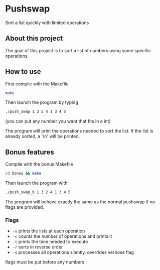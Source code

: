 
# Pushswap

Sort a list quickly with limited operations

## About this project

The goal of this project is to sort a list of numbers using
some specific operations.

## How to use

First compile with the Makefile
```sh
make
```

Then launch the program by typing
```sh
./push_swap 1 3 2 4 1 3 4 5
```
(you can put any number you want that fits in a int)

The program will print the operations needed to sort the list.
If the list is already sorted, a '\n' will be printed.

## Bonus features
Compile with the bonus Makefile
```sh
cd bonus && make
```

Then launch the program with
```sh
./push_swap_b 1 3 2 4 1 3 4 5
```

The program will behave exactly the same as the normal pushswap
if no flags are provided.

### Flags
- `-v` prints the lists at each operation
- `-c` counts the number of operations and prints it
- `-t` prints the time needed to execute
- `-r` sorts in reverse order
- `-s` processes all operations silently. overrides verbose flag

flags must be put before any numbers